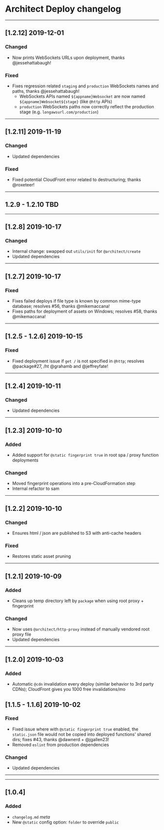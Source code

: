 # Architect Deploy changelog

---

## [1.2.12] 2019-12-01

### Changed

- Now prints WebSockets URLs upon deployment, thanks @jessehattabaugh!


### Fixed

- Fixes regression related `staging` and `production` WebSockets names and paths, thanks @jessehattabaugh!
  - WebSockets APIs named `${appname}Websocket` are now named `${appname}Websocket${stage}` (like `@http` APIs)
  - `production` WebSockets paths now correctly reflect the production stage (e.g. `longawsurl.com/production`)

---

## [1.2.11] 2019-11-19

### Changed

- Updated dependencies


### Fixed

- Fixed potential CloudFront error related to destructuring; thanks @roxeteer!

---

## 1.2.9 - 1.2.10 TBD

---

## [1.2.8] 2019-10-17

### Changed

- Internal change: swapped out `utils/init` for `@architect/create`
- Updated dependencies

---

## [1.2.7] 2019-10-17

### Fixed

- Fixes failed deploys if file type is known by common mime-type database; resolves #56, thanks @mikemaccana!
- Fixes paths for deployment of assets on Windows; resolves #58, thanks @mikemaccana!

---

## [1.2.5 - 1.2.6] 2019-10-15

### Fixed

- Fixed deployment issue if `get /` is not specified in `@http`; resolves @package#27, /ht @grahamb and @jeffreyfate!

---

## [1.2.4] 2019-10-11

### Changed

- Updated dependencies

---

## [1.2.3] 2019-10-10

### Added

- Added support for `@static fingerprint true` in root spa / proxy function deployments


### Changed

- Moved fingerprint operations into a pre-CloudFormation step
- Internal refactor to sam

---

## [1.2.2] 2019-10-10

### Changed

- Ensures html / json are published to S3 with anti-cache headers


### Fixed

- Restores static asset pruning

---

## [1.2.1] 2019-10-09

### Added

- Cleans up temp directory left by `package` when using root proxy + fingerprint


### Changed

- Now uses `@architect/http-proxy` instead of manually vendored root proxy file
- Updated dependencies

---

## [1.2.0] 2019-10-03

### Added

- Automatic `@cdn` invalidation every deploy (similar behavior to 3rd party CDNs); CloudFront gives you 1000 free invalidations/mo

## [1.1.5 - 1.1.6] 2019-10-02

### Fixed

- Fixed issue where with `@static fingerprint true` enabled, the `static.json` file would not be copied into deployed functions' shared dirs; fixes #43, thanks @dawnerd + @jgallen23!
- Removed `eslint` from production dependencies


### Changed

- Updated dependencies

---

<!-- TODO backfill, please! -->

---

## [1.0.4]

### Added

- `changelog.md` _meta_
- New `@static` config option: `folder` to override `public`
